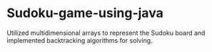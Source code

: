 # Sudoku-game-using-java
Utilized multidimensional arrays to represent the Sudoku board and implemented backtracking algorithms for solving.
